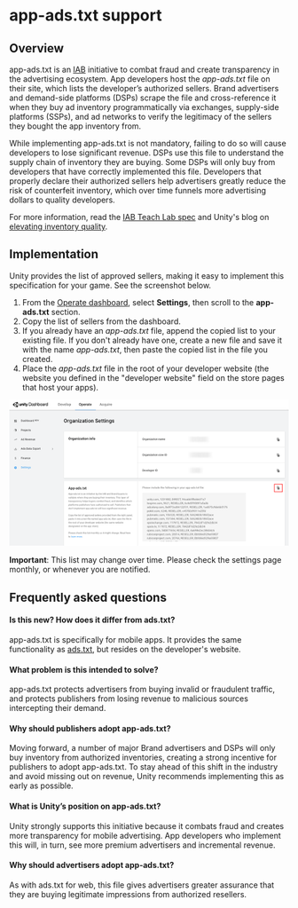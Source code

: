 # app-ads.txt support  
## Overview
app-ads.txt is an [IAB](https://www.iab.com/) initiative to combat fraud and create transparency in the advertising ecosystem. App developers host the _app-ads.txt_ file on their site, which lists the developer’s authorized sellers. Brand advertisers and demand-side platforms (DSPs) scrape the file and cross-reference it when they buy ad inventory programmatically via exchanges, supply-side platforms (SSPs), and ad networks to verify the legitimacy of the sellers they bought the app inventory from. 

While implementing app-ads.txt is not mandatory, failing to do so will cause developers to lose significant revenue. DSPs use this file to understand the supply chain of inventory they are buying. Some DSPs will only buy from developers that have correctly implemented this file. Developers that properly declare their authorized sellers help advertisers greatly reduce the risk of counterfeit inventory, which over time funnels more advertising dollars to quality developers. 

For more information, read the [IAB Teach Lab spec](https://iabtechlab.com/wp-content/uploads/2019/03/app-ads.txt-v1.0-final-.pdf) and Unity's blog on [elevating inventory quality](https://blogs.unity3d.com/2019/09/06/elevating-inventory-quality-app-ads-txt-and-open-measurement/).

## Implementation
Unity provides the list of approved sellers, making it easy to implement this specification for your game. See the screenshot below.

1. From the [Operate dashboard](https://operate.dashboard.unity3d.com), select **Settings**, then scroll to the **app-ads.txt** section. 
2. Copy the list of sellers from the dashboard.
3. If you already have an _app-ads.txt_ file, append the copied list to your existing file. If you don't already have one, create a new file and save it with the name _app-ads.txt_, then paste the copied list in the file you created.
3. Place the _app-ads.txt_ file in the root of your developer website (the website you defined in the "developer website" field on the store pages that host your apps).

![app-ads.txt settings in the Operate dashboard.](images/AppAdsTxt.png)

**Important**: This list may change over time. Please check the settings page monthly, or whenever you are notified.

## Frequently asked questions
#### Is this new? How does it differ from ads.txt?
app-ads.txt is specifically for mobile apps. It provides the same functionality as [ads.txt](https://iabtechlab.com/ads-txt/), but resides on the developer's website.

#### What problem is this intended to solve?
app-ads.txt protects advertisers from buying invalid or fraudulent traffic, and protects publishers from losing revenue to malicious sources intercepting their demand.

#### Why should publishers adopt app-ads.txt?
Moving forward, a number of major Brand advertisers and DSPs will only buy inventory from authorized inventories, creating a strong incentive for publishers to adopt app-ads.txt. To stay ahead of this shift in the industry and avoid missing out on revenue, Unity recommends implementing this as early as possible.

#### What is Unity’s position on app-ads.txt?
Unity strongly supports this initiative because it combats fraud and creates more transparency for mobile advertising. App developers who implement this will, in turn, see more premium advertisers and incremental revenue.

#### Why should advertisers adopt app-ads.txt?
As with ads.txt for web, this file gives advertisers greater assurance that they are buying legitimate impressions from authorized resellers.